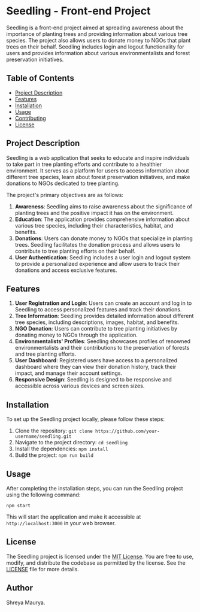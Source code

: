 # Seedling - Front-end Project

Seedling is a front-end project aimed at spreading awareness about the importance of planting trees and providing information about various tree species. The project also allows users to donate money to NGOs that plant trees on their behalf. Seedling includes login and logout functionality for users and provides information about various environmentalists and forest preservation initiatives.

## Table of Contents

- [Project Description](#project-description)
- [Features](#features)
- [Installation](#installation)
- [Usage](#usage)
- [Contributing](#contributing)
- [License](#license)

## Project Description

Seedling is a web application that seeks to educate and inspire individuals to take part in tree planting efforts and contribute to a healthier environment. It serves as a platform for users to access information about different tree species, learn about forest preservation initiatives, and make donations to NGOs dedicated to tree planting.

The project's primary objectives are as follows:

1. **Awareness**: Seedling aims to raise awareness about the significance of planting trees and the positive impact it has on the environment.
2. **Education**: The application provides comprehensive information about various tree species, including their characteristics, habitat, and benefits.
3. **Donations**: Users can donate money to NGOs that specialize in planting trees. Seedling facilitates the donation process and allows users to contribute to tree planting efforts on their behalf.
4. **User Authentication**: Seedling includes a user login and logout system to provide a personalized experience and allow users to track their donations and access exclusive features.

## Features

1. **User Registration and Login**: Users can create an account and log in to Seedling to access personalized features and track their donations.
2. **Tree Information**: Seedling provides detailed information about different tree species, including descriptions, images, habitat, and benefits.
3. **NGO Donation**: Users can contribute to tree planting initiatives by donating money to NGOs through the application.
4. **Environmentalists' Profiles**: Seedling showcases profiles of renowned environmentalists and their contributions to the preservation of forests and tree planting efforts.
5. **User Dashboard**: Registered users have access to a personalized dashboard where they can view their donation history, track their impact, and manage their account settings.
6. **Responsive Design**: Seedling is designed to be responsive and accessible across various devices and screen sizes.

## Installation

To set up the Seedling project locally, please follow these steps:

1. Clone the repository: `git clone https://github.com/your-username/seedling.git`
2. Navigate to the project directory: `cd seedling`
3. Install the dependencies: `npm install`
5. Build the project: `npm run build`

## Usage

After completing the installation steps, you can run the Seedling project using the following command:

```
npm start
```

This will start the application and make it accessible at `http://localhost:3000` in your web browser.



## License

The Seedling project is licensed under the [MIT License](https://opensource.org/licenses/MIT). You are free to use, modify, and distribute the codebase as permitted by the license. See the [LICENSE](LICENSE) file for more details.


## Author
Shreya Maurya.
